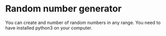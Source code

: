 # Random number generator
You can create and number of random numbers in any range.
You need to have installed python3 on your computer.
